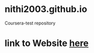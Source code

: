 # nithi2003.github.io
Coursera-test repository
# link to Website [here](nithi2003.github.io/module-5)
